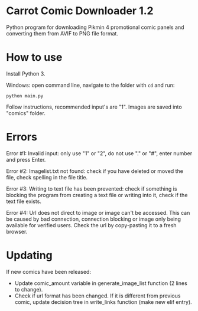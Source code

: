 # Carrot Comic Downloader 1.2

Python program for downloading Pikmin 4 promotional comic panels and converting them from AVIF to PNG file format.

# How to use

Install Python 3.

Windows: open command line, navigate to the folder with `cd` and run:

```
python main.py
```

Follow instructions, recommended input's are "1". Images are saved into "comics" folder.

# Errors

Error #1: Invalid input: only use "1" or "2", do not use "." or "#", enter number and press Enter.

Error #2: Imagelist.txt not found: check if you have deleted or moved the file, check spelling in the file title.

Error #3: Writing to text file has been prevented: check if something is blocking the program from creating a text file or writing into it, check if the text file exists.

Error #4: Url does not direct to image or image can't be accessed. This can be caused by bad connection, connection blocking or image only being available for verified users. Check the url by copy-pasting it to a fresh browser.

# Updating

If new comics have been released:

- Update comic_amount variable in generate_image_list function (2 lines to change).
- Check if url format has been changed. If it is different from previous comic, update decision tree in write_links function (make new elif entry).
